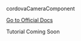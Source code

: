 cordovaCameraComponent

[Go to Official Docs](http://ngcordova.com/docs/plugins/camera/)

Tutorial Coming Soon